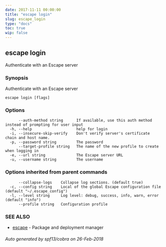 ```yaml
---
date: 2017-11-11 00:00:00
title: "escape login"
slug: escape_login
type: "docs"
toc: true
wip: false
---
```

## escape login

Authenticate with an Escape server

### Synopsis


Authenticate with an Escape server

```
escape login [flags]
```

### Options

```
      --auth-method string      If available, use this auth method instead of prompting for user input
  -h, --help                    help for login
  -i, --insecure-skip-verify    Don't verify server's certificate chain and host name.
  -p, --password string         The password
      --target-profile string   The name of the new profile to create when logging in
  -e, --url string              The Escape server URL
  -u, --username string         The username
```

### Options inherited from parent commands

```
      --collapse-logs    Collapse log sections. (default true)
  -c, --config string    Local of the global Escape configuration file (default "~/.escape_config")
  -l, --level string     Log level: debug, success, info, warn, error (default "info")
      --profile string   Configuration profile
```

### SEE ALSO
* [escape](../escape/)	 - Package and deployment manager

###### Auto generated by spf13/cobra on 26-Feb-2018

